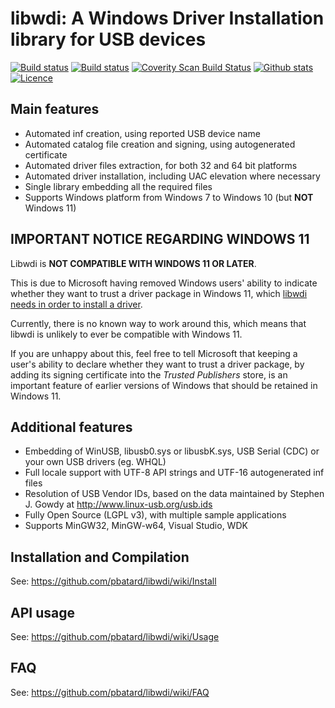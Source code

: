 libwdi: A Windows Driver Installation library for USB devices
=============================================================

[![Build status](https://img.shields.io/github/workflow/status/pbatard/libwdi/VS2019.svg?style=flat-square&label=VS2019)](https://github.com/pbatard/libwdi/actions/workflows/vs2019.yml)
[![Build status](https://img.shields.io/github/workflow/status/pbatard/libwdi/MinGW.svg?style=flat-square&label=MinGW)](https://github.com/pbatard/libwdi/actions/workflows/mingw.yml)
[![Coverity Scan Build Status](https://img.shields.io/coverity/scan/2174.svg?style=flat-square&label=Coverity)](https://scan.coverity.com/projects/pbatard-libwdi)
[![Github stats](https://img.shields.io/github/downloads/pbatard/libwdi/total.svg?style=flat-square&label=Downloads)](https://github.com/pbatard/libwdi/releases)
[![Licence](https://img.shields.io/badge/license-LGPLv3-blue.svg?style=flat-square&label=License)](https://www.gnu.org/licenses/lgpl-3.0.en.html)

Main features
-------------

* Automated inf creation, using reported USB device name
* Automated catalog file creation and signing, using autogenerated certificate
* Automated driver files extraction, for both 32 and 64 bit platforms
* Automated driver installation, including UAC elevation where necessary
* Single library embedding all the required files
* Supports Windows platform from Windows 7 to Windows 10 (but **NOT** Windows 11)

## IMPORTANT NOTICE REGARDING WINDOWS 11

Libwdi is **NOT COMPATIBLE WITH WINDOWS 11 OR LATER**.

This is due to Microsoft having removed Windows users' ability to indicate whether
they want to trust a driver package in Windows 11, which
[libwdi needs in order to install a driver](https://community.osr.com/discussion/293115/windows-11-and-alternative-driver-installation-method-in-libwdi).

Currently, there is no known way to work around this, which means that libwdi is
unlikely to ever be compatible with Windows 11.

If you are unhappy about this, feel free to tell Microsoft that keeping a user's
ability to declare whether they want to trust a driver package, by adding its
signing certificate into the *Trusted Publishers* store, is an important feature
of earlier versions of Windows that should be retained in Windows 11.

Additional features
-------------------

* Embedding of WinUSB, libusb0.sys or libusbK.sys, USB Serial (CDC) or your own 
  USB drivers (eg. WHQL)
* Full locale support with UTF-8 API strings and UTF-16 autogenerated inf files
* Resolution of USB Vendor IDs, based on the data maintained by Stephen J. Gowdy 
  at http://www.linux-usb.org/usb.ids
* Fully Open Source (LGPL v3), with multiple sample applications
* Supports MinGW32, MinGW-w64, Visual Studio, WDK

Installation and Compilation
----------------------------

See: https://github.com/pbatard/libwdi/wiki/Install

API usage
---------

See: https://github.com/pbatard/libwdi/wiki/Usage

FAQ
---

See: https://github.com/pbatard/libwdi/wiki/FAQ

